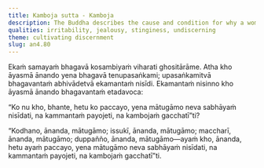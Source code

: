 ```yaml
---
title: Kamboja sutta - Kamboja
description: The Buddha describes the cause and condition for why a woman neither sits in public assemblies, nor pursues occupations, nor journeys to Kamboja.
qualities: irritability, jealousy, stinginess, undiscerning
theme: cultivating discernment
slug: an4.80
---
```


Ekaṁ samayaṁ bhagavā kosambiyaṁ viharati ghositārāme. Atha kho āyasmā ānando yena bhagavā tenupasaṅkami; upasaṅkamitvā bhagavantaṁ abhivādetvā ekamantaṁ nisīdi. Ekamantaṁ nisinno kho āyasmā ānando bhagavantaṁ etadavoca:

“Ko nu kho, bhante, hetu ko paccayo, yena mātugāmo neva sabhāyaṁ nisīdati, na kammantaṁ payojeti, na kambojaṁ gacchatī”ti?

“Kodhano, ānanda, mātugāmo; issukī, ānanda, mātugāmo; maccharī, ānanda, mātugāmo; duppañño, ānanda, mātugāmo—ayaṁ kho, ānanda, hetu ayaṁ paccayo, yena mātugāmo neva sabhāyaṁ nisīdati, na kammantaṁ payojeti, na kambojaṁ gacchatī”ti.
